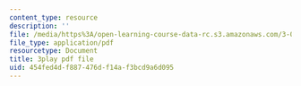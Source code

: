 ```yaml
---
content_type: resource
description: ''
file: /media/https%3A/open-learning-course-data-rc.s3.amazonaws.com/3-091sc-introduction-to-solid-state-chemistry-fall-2010/454fed4df887476df14af3bcd9a6d095_h57hFAsLAGo.pdf
file_type: application/pdf
resourcetype: Document
title: 3play pdf file
uid: 454fed4d-f887-476d-f14a-f3bcd9a6d095
---
```

